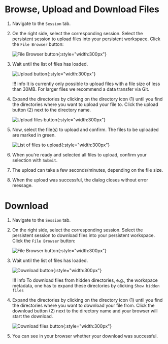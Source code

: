 <!--
 ~ SPDX-FileCopyrightText: Copyright DB InfraGO AG and contributors
 ~ SPDX-License-Identifier: Apache-2.0
 -->

# Browse, Upload and Download Files

<!-- prettier-ignore-start -->

1. Navigate to the `Session` tab.
1. On the right side, select the corresponding session. Select the persistent
   session to upload files into your persistent workspace. Click the
   `File Browser` button:

    ![File Browser button](file-browser-button.png){:style="width:300px"}

1. Wait until the list of files has loaded.

    ![Upload button](upload-button.png){:style="width:300px"}

    !!! info
          It is currently only possible to upload files with a file size of less than 30MB.
          For larger files we recommend a data transfer via Git.

1. Expand the directories by clicking on the directory icon (1) until you find the directories where you want to
upload your file to. Click the upload button (2) next to the directory name.

    ![Upload files button](upload-file-button.png){:style="width:300px"}

1. Now, select the file(s) to upload and confirm. The files to be uploaded are marked in green.

    ![List of files to upload](files-to-upload.png){:style="width:300px"}

1. When you're ready and selected all files to upload, confirm your
   selection with `Submit`.
1. The upload can take a few seconds/minutes, depending on the file size.
1. When the upload was successful, the dialog closes without error message.

<!-- prettier-ignore-end -->

# Download

<!-- prettier-ignore-start -->

1. Navigate to the `Session` tab.
1. On the right side, select the corresponding session. Select the persistent
   session to download files into your persistent workspace. Click the
   `File Browser` button:

    ![File Browser button](file-browser-button.png){:style="width:300px"}

1. Wait until the list of files has loaded.

    ![Download button](download-button.png){:style="width:300px"}

    !!! info
        To download files from hidden directories, e.g., the workspace
        metadata, one has to expand these directories by clicking
        `Show hidden files`

1. Expand the directories by clicking on the directory icon (1) until you find the directories where you want to
download your file from. Click the download button (2) next to the directory name and your browser will start the download.

    ![Download files button](download-file-button.png){:style="width:300px"}

1. You can see in your browser whether your download was successful.

<!-- prettier-ignore-end -->
